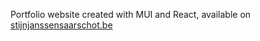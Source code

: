Portfolio website created with MUI and React, 
available on <a href="https://www.stijnjanssensaarschot.be" target="_blank"> stijnjanssensaarschot.be </a>
